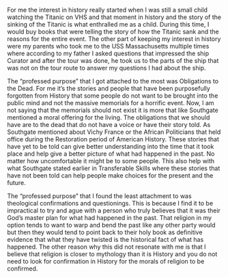 For me the interest in history really started when I was still a small child watching the Titanic on VHS and that moment in history and the story of the sinking of the Titanic is what enthralled me as a child. During this time, I would buy books that were telling the story of how the Titanic sank and the reasons for the entire event. The other part of keeping my interest in history were my parents who took me to the USS Massachusetts multiple times where according to my father I asked questions that impressed the ship Curator and after the tour was done, he took us to the parts of the ship that was not on the tour route to answer my questions I had about the ship.

The “professed purpose” that I got attached to the most was Obligations to the Dead. For me it’s the stories and people that have been purposefully forgotten from History that some people do not want to be brought into the public mind and not the massive memorials for a horrific event. Now, I am not saying that the memorials should not exist it is more that like Southgate mentioned a moral offering for the living. The obligations that we should have are to the dead that do not have a voice or have their story told. As Southgate mentioned about Vichy France or the African Politicians that held office during the Restoration period of American History. These stories that have yet to be told can give better understanding into the time that it took place and help give a better picture of what had happened in the past. No matter how uncomfortable it might be to some people. This also help with what Southgate stated earlier in Transferable Skills where these stories that have not been told can help people make choices for the present and the future. 

The “professed purpose” that I found the least attachment to was theological confirmations and questionings. This is because I find it to be impractical to try and ague with a person who truly believes that it was their God’s master plan for what had happened in the past. That religion in my option tends to want to warp and bend the past like any other party would but then they would tend to point back to their holy book as definitive evidence that what they have twisted is the historical fact of what has happened. The other reason why this did not resonate with me is that I believe that religion is closer to mythology than it is History and you do not need to look for confirmation in History for the morals of religion to be confirmed.
